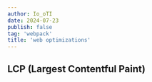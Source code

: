 ```yaml
---
author: Io_oTI
date: 2024-07-23
publish: false
tag: 'webpack'
title: 'web optimizations'
---
```


## LCP (Largest Contentful Paint)

##
